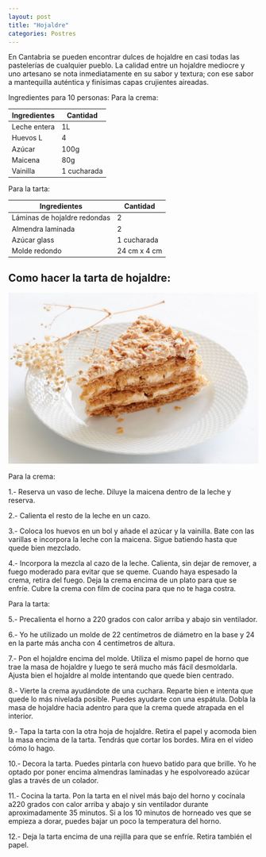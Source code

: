 ```yaml
---
layout: post
title: "Hojaldre"
categories: Postres
---
```


En Cantabria se pueden encontrar dulces de hojaldre en casi todas las pastelerías de cualquier pueblo. La calidad entre un hojaldre mediocre y uno artesano se nota inmediatamente en su sabor y textura; con ese sabor a mantequilla auténtica y finísimas capas crujientes aireadas.

Ingredientes para 10 personas:
Para la crema:

|Ingredientes          | Cantidad              |
|--------------------- | --------------------- |
|Leche entera          |           1L          |
|Huevos L              |           4           |
|Azúcar                |          100g         |
|Maicena               |           80g         |
|Vainilla              |      1 cucharada      |

Para la tarta:

|Ingredientes          | Cantidad              |
|--------------------- | --------------------- |
|Láminas de hojaldre redondas |   2            |
|Almendra laminada     |          2            |
|Azúcar glass          |        1 cucharada    |
|Molde redondo         |     24 cm x 4 cm      |

## Como hacer la tarta de hojaldre:

![Tarta de hojaldre](/tarta-de-hojaldre.jpg)

Para la crema:

1.- Reserva un vaso de leche. Diluye la maicena dentro de la leche y reserva.

2.- Calienta el resto de la leche en un cazo.

3.- Coloca los huevos en un bol y añade el azúcar y la vainilla. Bate con las varillas e incorpora la leche con la maicena. Sigue batiendo hasta que quede bien mezclado.

4.- Incorpora la mezcla al cazo de la leche. Calienta, sin dejar de remover, a fuego moderado para evitar que se queme. Cuando haya espesado la crema, retira del fuego. Deja la crema encima de un plato para que se enfríe. Cubre la crema con film de cocina para que no te haga costra.

Para la tarta:

5.- Precalienta el horno a 220 grados con calor arriba y abajo sin ventilador.

6.- Yo he utilizado un molde de 22 centímetros de diámetro en la base y 24 en la parte más ancha con 4 centímetros de altura.

7.- Pon el hojaldre encima del molde. Utiliza el mismo papel de horno que trae la masa de hojaldre y luego te será mucho más fácil desmoldarla. Ajusta bien el hojaldre al molde intentando que quede bien centrado.

8.- Vierte la crema ayudándote de una cuchara. Reparte bien e intenta que quede lo más nivelada posible. Puedes ayudarte con una espátula. Dobla la masa de hojaldre hacia adentro para que la crema quede atrapada en el interior.

9.- Tapa la tarta con la otra hoja de hojaldre. Retira el papel y acomoda bien la masa encima de la tarta. Tendrás que cortar los bordes. Mira en el vídeo cómo lo hago.

10.- Decora la tarta. Puedes pintarla con huevo batido para que brille. Yo he optado por poner encima almendras laminadas y he espolvoreado azúcar glas a través de un colador.

11.- Cocina la tarta. Pon la tarta en el nivel más bajo del horno y cocínala a220 grados con calor arriba y abajo y sin ventilador durante aproximadamente 35 minutos. Si a los 10 minutos de horneado ves que se empieza a dorar, puedes bajar un poco la temperatura del horno.

12.- Deja la tarta encima de una rejilla para que se enfríe. Retira también el papel.



